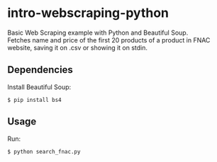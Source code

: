# intro-webscraping-python

Basic Web Scraping example with Python and Beautiful Soup.  
Fetches name and price of the first 20 products of a product in FNAC website, saving it on .csv or showing it on stdin.

## Dependencies

Install Beautiful Soup:

```$ pip install bs4```

## Usage

Run:

```$ python search_fnac.py```
